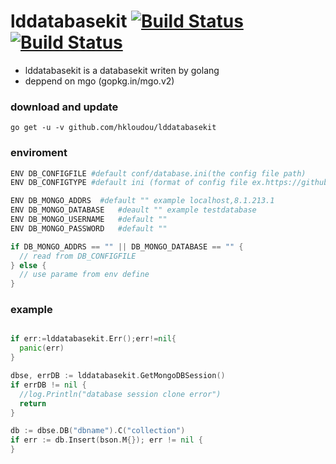 <!--
 * @Author: hkloudou
 * @Github: https://github.com/hkloudou/
 * @LastEditors: 卢教(aven) hkloudou@gmail.com
 * @Date: 2018-07-07 02:45:59
 * @LastEditTime: 2019-03-22 03:46:58
 -->
# lddatabasekit [![Build Status](https://travis-ci.org/hkloudou/lddatabasekit.svg?branch=master)](https://travis-ci.org/hkloudou/lddatabasekit) [![Build Status](https://godoc.org/hkloudou/lddatabasekit.svg?status.svg)](https://godoc.org/github.com/hkloudou/lddatabasekit)
- lddatabasekit is a databasekit writen by golang
- deppend on mgo (gopkg.in/mgo.v2)
### download and update
`go get -u -v github.com/hkloudou/lddatabasekit`

### enviroment
``` sh
ENV DB_CONFIGFILE #default conf/database.ini(the config file path)
ENV DB_CONFIGTYPE #default ini (format of config file ex.https://github.com/astaxie/beego/tree/master/config)

ENV DB_MONGO_ADDRS  #default "" example localhost,8.1.213.1
ENV DB_MONGO_DATABASE   #deault "" example testdatabase
ENV DB_MONGO_USERNAME   #default ""
ENV DB_MONGO_PASSWORD   #default ""
```

``` go
if DB_MONGO_ADDRS == "" || DB_MONGO_DATABASE == "" {
  // read from DB_CONFIGFILE
} else {
  // use parame from env define
}
```
### example
``` go

if err:=lddatabasekit.Err();err!=nil{
  panic(err)
}

dbse, errDB := lddatabasekit.GetMongoDBSession()
if errDB != nil {
  //log.Println("database session clone error")
  return
}

db := dbse.DB("dbname").C("collection")
if err := db.Insert(bson.M{}); err != nil {
}
```
